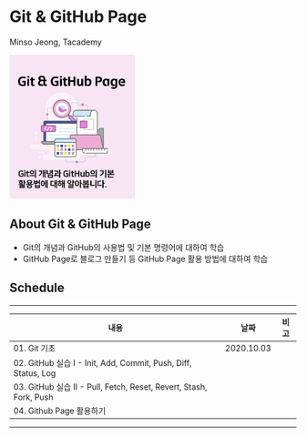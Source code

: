 # Git & GitHub Page
Minso Jeong, Tacademy

![main](./images/main.jpg)

## About Git & GitHub Page
* Git의 개념과 GitHub의 사용법 및 기본 명령어에 대하여 학습
* GitHub Page로 블로그 만들기 등 GitHub Page 활용 방법에 대하여 학습

## Schedule
---
|          내용         |   날짜     | 비고 |
| -------------------------------- |:---------------:|--------------------------|
|01. Git 기초 |2020.10.03||
|02. GitHub 실습 I - Init, Add, Commit, Push, Diff, Status, Log |||
|03. GitHub 실습 II - Pull, Fetch, Reset, Revert, Stash, Fork, Push |||
|04. Github Page 활용하기 |||
---
